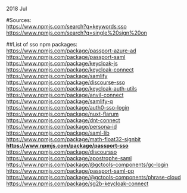   
2018 Jul  
  
#Sources:    
https://www.npmjs.com/search?q=keywords:sso  
https://www.npmjs.com/search?q=single%20sign%20on  
  
##List of sso npm packages:    
https://www.npmjs.com/package/passport-azure-ad  
https://www.npmjs.com/package/passport-saml  
https://www.npmjs.com/package/keycloak-js  
https://www.npmjs.com/package/keycloak-connect  
https://www.npmjs.com/package/samlify  
https://www.npmjs.com/package/discourse-sso  
https://www.npmjs.com/package/keycloak-auth-utils  
https://www.npmjs.com/package/anvil-connect  
https://www.npmjs.com/package/samlify-q  
https://www.npmjs.com/package/auth0-sso-login  
https://www.npmjs.com/package/nuxt-flarum  
https://www.npmjs.com/package/dnt-connect  
https://www.npmjs.com/package/persona-id  
https://www.npmjs.com/package/saml-lib  
https://www.npmjs.com/package/math-float32-signbit  
**https://www.npmjs.com/package/passport-sso**  
https://www.npmjs.com/package/discoursso  
https://www.npmjs.com/package/apostrophe-saml  
https://www.npmjs.com/package/@gctools-components/gc-login  
https://www.npmjs.com/package/passport-saml-pp  
https://www.npmjs.com/package/@gctools-components/phrase-cloud  
https://www.npmjs.com/package/sg2b-keycloak-connect  
  
